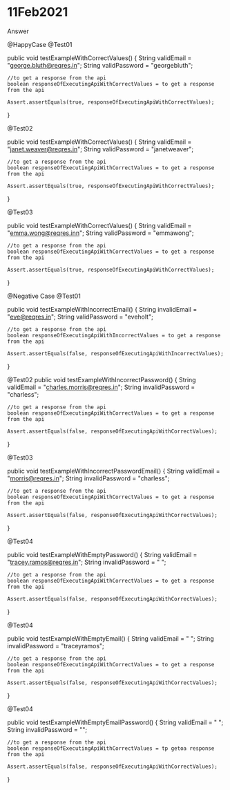# 11Feb2021
Answer

@HappyCase 
@Test01

public void testExampleWithCorrectValues() {
    String validEmail = "george.bluth@reqres.in";
    String validPassword = "georgebluth";

    //to get a response from the api
    boolean responseOfExecutingApiWithCorrectValues = to get a response from the api

    Assert.assertEquals(true, responseOfExecutingApiWithCorrectValues);
}

@Test02

public void testExampleWithCorrectValues() {
    String validEmail = "janet.weaver@reqres.in";
    String validPassword = "janetweaver";

    //to get a response from the api
    boolean responseOfExecutingApiWithCorrectValues = to get a response from the api

    Assert.assertEquals(true, responseOfExecutingApiWithCorrectValues);
}

@Test03

public void testExampleWithCorrectValues() {
    String validEmail = "emma.wong@reqres.inn";
    String validPassword = "emmawong";
    
    //to get a response from the api
    boolean responseOfExecutingApiWithCorrectValues = to get a response from the api

    Assert.assertEquals(true, responseOfExecutingApiWithCorrectValues);
}


@Negative Case
@Test01

public void testExampleWithIncorrectEmail() {
    String invalidEmail = "eve@reqres.in";
    String validPassword = "eveholt";

    //to get a response from the api
    boolean responseOfExecutingApiWithIncorrectValues = to get a response from the api

    Assert.assertEquals(false, responseOfExecutingApiWithIncorrectValues);

}


@Test02
public void testExampleWithIncorrectPassword() {
    String validEmail = "charles.morris@reqres.in";
    String invalidPassword = "charless";

    //to get a response from the api
    boolean responseOfExecutingApiWithCorrectValues = to get a response from the api

    Assert.assertEquals(false, responseOfExecutingApiWithCorrectValues);

}

@Test03

public void testExampleWithIncorrectPasswordEmail() {
    String validEmail = "morris@reqres.in";
    String invalidPassword = "charless";

    //to get a response from the api
    boolean responseOfExecutingApiWithCorrectValues = to get a response from the api

    Assert.assertEquals(false, responseOfExecutingApiWithCorrectValues);

}

@Test04

public void testExampleWithEmptyPassword() {
    String validEmail = "tracey.ramos@reqres.in";
    String invalidPassword = " ";

    //to get a response from the api
    boolean responseOfExecutingApiWithCorrectValues = to get a response from the api

    Assert.assertEquals(false, responseOfExecutingApiWithCorrectValues);

}

@Test04

public void testExampleWithEmptyEmail() {
    String validEmail = " ";
    String invalidPassword = "traceyramos";

    //to get a response from the api
    boolean responseOfExecutingApiWithCorrectValues = to get a response from the api

    Assert.assertEquals(false, responseOfExecutingApiWithCorrectValues);

}

@Test04

public void testExampleWithEmptyEmailPassword() {
    String validEmail = " ";
    String invalidPassword = "";

    //to get a response from the api
    boolean responseOfExecutingApiWithCorrectValues = tp getoa response from the api

    Assert.assertEquals(false, responseOfExecutingApiWithCorrectValues);

}
